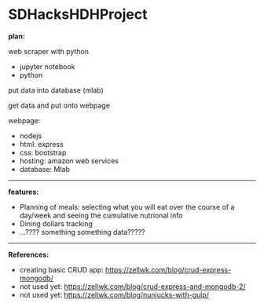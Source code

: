 # SDHacksHDHProject

**plan:**

web scraper with python
* jupyter notebook
* python

put data into database (mlab)

get data and put onto webpage

webpage:
* nodejs
* html: express
* css: bootstrap
* hosting: amazon web services
* database: Mlab
---------------------------------------------------------------------------------------------------------------
**features:**
* Planning of meals: selecting what you will eat over the course of a day/week and seeing the cumulative nutrional info
* Dining dollars tracking
* ...???? something something data?????


---------------------------------------------------------------------------------------------------------------
**References:**
* creating basic CRUD app: https://zellwk.com/blog/crud-express-mongodb/
* not used yet: https://zellwk.com/blog/crud-express-and-mongodb-2/
* not used yet: https://zellwk.com/blog/nunjucks-with-gulp/
